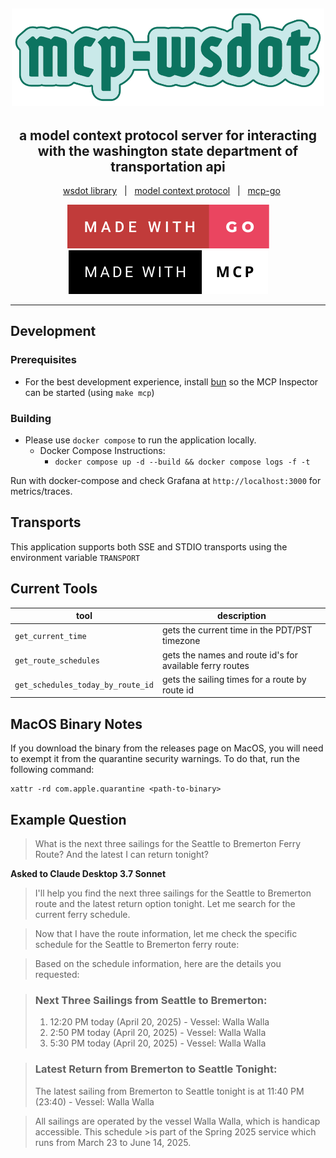 <h2 align="center">
<img src=".github/images/mcp-wsdot.png" alt="mcp-wsdot logo" width="500">
</h2>
<h2 align="center">
  a model context protocol server for interacting with the washington state department of transportation api
</h2>
<div align="center">

&nbsp;&nbsp;&nbsp;[wsdot library][wsdot-library-link]&nbsp;&nbsp;&nbsp;|&nbsp;&nbsp;&nbsp;[model context protocol][mcp-link]&nbsp;&nbsp;&nbsp;|&nbsp;&nbsp;&nbsp;[mcp-go][mcp-go-link]

[![Made With Go][made-with-go-badge]][for-the-badge-link] [![Made With MCP][made-with-mcp-badge]][for-the-badge-link]

</div>

---
## Development
### Prerequisites
* For the best development experience, install [bun](https://bun.sh) so the MCP Inspector can be started (using `make mcp`)

### Building
* Please use `docker compose` to run the application locally.
  * Docker Compose Instructions:
    * `docker compose up -d --build && docker compose logs -f -t`

Run with docker-compose and check Grafana at `http://localhost:3000` for metrics/traces.

## Transports

This application supports both SSE and STDIO transports using the environment variable `TRANSPORT`

## Current Tools

| tool                            | description                                              |
|---------------------------------|----------------------------------------------------------|
| `get_current_time`                | gets the current time in the PDT/PST timezone            |
| `get_route_schedules`             | gets the names and route id's for available ferry routes |
| `get_schedules_today_by_route_id` | gets the sailing times for a route by route id           |

## MacOS Binary Notes

If you download the binary from the releases page on MacOS, you will need to exempt it from the quarantine security warnings. To do that, run the following command:

```
xattr -rd com.apple.quarantine <path-to-binary>
```

## Example Question

> What is the next three sailings for the Seattle to Bremerton Ferry Route? And the latest I can return tonight?

__Asked to Claude Desktop 3.7 Sonnet__ 

>I'll help you find the next three sailings for the Seattle to Bremerton route and the latest return option tonight. Let me search for the current ferry schedule.

>Now that I have the route information, let me check the specific schedule for the Seattle to Bremerton ferry route:

>Based on the schedule information, here are the details you requested:

>### Next Three Sailings from Seattle to Bremerton:
>1. 12:20 PM today (April 20, 2025) - Vessel: Walla Walla
>2. 2:50 PM today (April 20, 2025) - Vessel: Walla Walla
>3. 5:30 PM today (April 20, 2025) - Vessel: Walla Walla

>### Latest Return from Bremerton to Seattle Tonight:
>The latest sailing from Bremerton to Seattle tonight is at 11:40 PM (23:40) - Vessel: Walla Walla

>All sailings are operated by the vessel Walla Walla, which is handicap accessible. This schedule >is part of the Spring 2025 service which runs from March 23 to June 14, 2025.

<!--

Reference Variables

-->

<!-- Badges -->
[made-with-go-badge]: .github/images/made-with-go.svg
[made-with-mcp-badge]: .github/images/made-with-mcp.svg

<!-- Links -->
[blank-reference-link]: #
[for-the-badge-link]: https://forthebadge.com
[wsdot-library-link]: https://github.com/alpineworks/wsdot
[mcp-link]: https://modelcontextprotocol.io/introduction
[mcp-go-link]: https://github.com/mark3labs/mcp-go